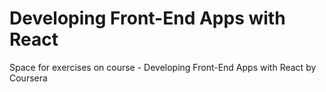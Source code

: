 # Developing Front-End Apps with React
Space for exercises on course - Developing Front-End Apps with React by Coursera
